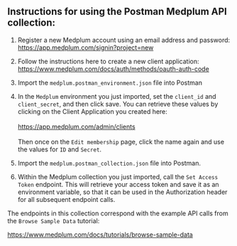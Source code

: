 ## Instructions for using the Postman Medplum API collection:

1. Register a new Medplum account using an email address and password:
   https://app.medplum.com/signin?project=new

2. Follow the instructions here to create a new client application:
   https://www.medplum.com/docs/auth/methods/oauth-auth-code

3. Import the `medplum.postman_environment.json` file into Postman

4. In the `Medplum` environment you just imported, set the `client_id` and `client_secret`, and then click save. You can retrieve these values by clicking on the Client Application you created here:
   <br><br>
   https://app.medplum.com/admin/clients
   <br><br>
   Then once on the `Edit membership` page, click the name again and use the values for `ID` and `Secret`.

5. Import the `medplum.postman_collection.json` file into Postman.

6. Within the Medplum collection you just imported, call the `Set Access Token` endpoint. This will retrieve your access token and save it as an environment variable, so that it can be used in the Authorization header for all subsequent endpoint calls.

The endpoints in this collection correspond with the example API calls from the `Browse Sample Data` tutorial:

https://www.medplum.com/docs/tutorials/browse-sample-data
